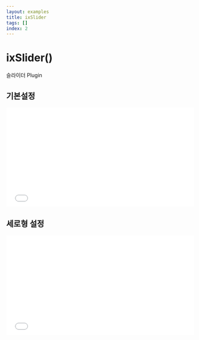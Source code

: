 ```yaml
---
layout: examples
title: ixSlider
tags: []
index: 2
---
```


# ixSlider()

슬라이더 Plugin


## 기본설정
<iframe allowfullscreen="true" allowtransparency="true" frameborder="no" height="266" scrolling="no" src="//codepen.io/blaxk/embed/remZGq/?height=266&amp;theme-id=0&amp;default-tab=result" style="width: 100%;"></iframe>


## 세로형 설정
<iframe allowfullscreen="true" allowtransparency="true" frameborder="no" height="266" scrolling="no" src="//codepen.io/blaxk/embed/ZWaMML/?height=266&amp;theme-id=0&amp;default-tab=result" style="width: 100%;"></iframe>
